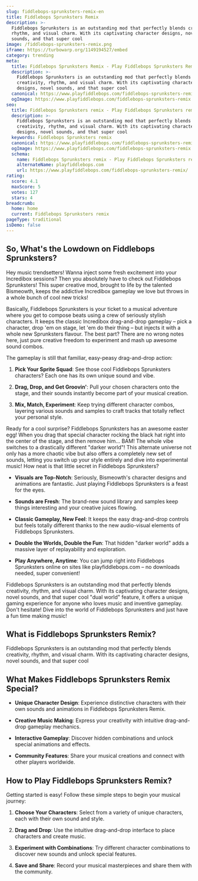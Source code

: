 ```yaml
---
slug: fiddlebops-sprunksters-remix-en
title: Fiddlebops Sprunksters Remix
description: >-
  Fiddlebops Sprunksters is an outstanding mod that perfectly blends creativity,
  rhythm, and visual charm. With its captivating character designs, novel
  sounds, and that super cool 
image: /fiddlebops-sprunksters-remix.png
iframe: https://turbowarp.org/1149194527/embed
category: trending
meta:
  title: Fiddlebops Sprunksters Remix - Play Fiddlebops Sprunksters Remix Online
  description: >-
    Fiddlebops Sprunksters is an outstanding mod that perfectly blends
    creativity, rhythm, and visual charm. With its captivating character
    designs, novel sounds, and that super cool 
  canonical: https://www.playfiddlebops.com/fiddlebops-sprunksters-remix/
  ogImage: https://www.playfiddlebops.com/fiddlebops-sprunksters-remix.png
seo:
  title: Fiddlebops Sprunksters remix - Play Fiddlebops Sprunksters remix Online
  description: >-
    Fiddlebops Sprunksters is an outstanding mod that perfectly blends
    creativity, rhythm, and visual charm. With its captivating character
    designs, novel sounds, and that super cool 
  keywords: Fiddlebops Sprunksters remix
  canonical: https://www.playfiddlebops.com/fiddlebops-sprunksters-remix/
  ogImage: https://www.playfiddlebops.com/fiddlebops-sprunksters-remix.png
  schema:
    name: Fiddlebops Sprunksters remix - Play Fiddlebops Sprunksters remix Online
    alternateName: playfiddlebops.com
    url: https://www.playfiddlebops.com/fiddlebops-sprunksters-remix/
rating:
  score: 4.1
  maxScore: 5
  votes: 127
  stars: 4
breadcrumb:
  home: home
  current: Fiddlebops Sprunksters remix
pageType: traditional
isDemo: false
---
```


## So, What's the Lowdown on Fiddlebops Sprunksters?

Hey music trendsetters! Wanna inject some fresh excitement into your Incredibox sessions? Then you absolutely have to check out Fiddlebops Sprunksters! This super creative mod, brought to life by the talented Bismeowth, keeps the addictive Incredibox gameplay we love but throws in a whole bunch of cool new tricks!

Basically, Fiddlebops Sprunksters is your ticket to a musical adventure where you get to compose beats using a crew of seriously stylish characters. It keeps the classic Incredibox drag-and-drop gameplay – pick a character, drop 'em on stage, let 'em do their thing – but injects it with a whole new Sprunksters flavour. The best part? There are no wrong notes here, just pure creative freedom to experiment and mash up awesome sound combos.

The gameplay is still that familiar, easy-peasy drag-and-drop action:

1. **Pick Your Sprite Squad**: See those cool Fiddlebops Sprunksters characters? Each one has its own unique sound and vibe.

1. **Drag, Drop, and Get Groovin'**: Pull your chosen characters onto the stage, and their sounds instantly become part of your musical creation.

1. **Mix, Match, Experiment**: Keep trying different character combos, layering various sounds and samples to craft tracks that totally reflect your personal style.

Ready for a cool surprise? Fiddlebops Sprunksters has an awesome easter egg! When you drag that special character rocking the black hat right into the center of the stage, and then remove him... BAM! The whole vibe switches to a drastically different "darker world"! This alternate universe not only has a more chaotic vibe but also offers a completely new set of sounds, letting you switch up your style entirely and dive into experimental music! How neat is that little secret in Fiddlebops Sprunksters?

- **Visuals are Top-Notch**: Seriously, Bismeowth's character designs and animations are fantastic. Just playing Fiddlebops Sprunksters is a feast for the eyes.

- **Sounds are Fresh**: The brand-new sound library and samples keep things interesting and your creative juices flowing.

- **Classic Gameplay, New Feel**: It keeps the easy drag-and-drop controls but feels totally different thanks to the new audio-visual elements of Fiddlebops Sprunksters.

- **Double the Worlds, Double the Fun**: That hidden "darker world" adds a massive layer of replayability and exploration.

- **Play Anywhere, Anytime**: You can jump right into Fiddlebops Sprunksters online on sites like playfiddlebops.com – no downloads needed, super convenient!

Fiddlebops Sprunksters is an outstanding mod that perfectly blends creativity, rhythm, and visual charm. With its captivating character designs, novel sounds, and that super cool "dual world" feature, it offers a unique gaming experience for anyone who loves music and inventive gameplay. Don't hesitate! Dive into the world of Fiddlebops Sprunksters and just have a fun time making music!

## What is Fiddlebops Sprunksters Remix?

Fiddlebops Sprunksters is an outstanding mod that perfectly blends creativity, rhythm, and visual charm. With its captivating character designs, novel sounds, and that super cool 

## What Makes Fiddlebops Sprunksters Remix Special?

- **Unique Character Design**: Experience distinctive characters with their own sounds and animations in Fiddlebops Sprunksters Remix.

- **Creative Music Making**: Express your creativity with intuitive drag-and-drop gameplay mechanics.

- **Interactive Gameplay**: Discover hidden combinations and unlock special animations and effects.

- **Community Features**: Share your musical creations and connect with other players worldwide.

## How to Play Fiddlebops Sprunksters Remix?

Getting started is easy! Follow these simple steps to begin your musical journey:

1. **Choose Your Characters**: Select from a variety of unique characters, each with their own sound and style.

1. **Drag and Drop**: Use the intuitive drag-and-drop interface to place characters and create music.

1. **Experiment with Combinations**: Try different character combinations to discover new sounds and unlock special features.

1. **Save and Share**: Record your musical masterpieces and share them with the community.
